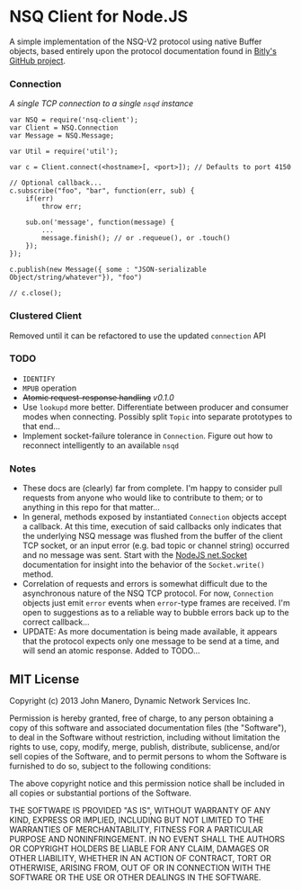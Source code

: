 NSQ Client for Node.JS
======================
A simple implementation of the NSQ-V2 protocol using native Buffer objects,
based entirely upon the protocol documentation found in
[Bitly's GitHub project](https://github.com/bitly/nsq/blob/master/docs/protocol.md).

### Connection
_A single TCP connection to a single `nsqd` instance_

    var NSQ = require('nsq-client');
    var Client = NSQ.Connection
    var Message = NSQ.Message;
    
    var Util = require('util');
    
    var c = Client.connect(<hostname>[, <port>]); // Defaults to port 4150
    
    // Optional callback...
    c.subscribe("foo", "bar", function(err, sub) {
    	if(err)
    	    throw err;
        
        sub.on('message', function(message) {
            ...
            message.finish(); // or .requeue(), or .touch()
        });
    });
    
    c.publish(new Message({ some : "JSON-serializable Object/string/whatever"}), "foo")
    
    // c.close();
    

### Clustered Client
Removed until it can be refactored to use the updated `connection` API

### TODO
 * `IDENTIFY`
 * `MPUB` operation
 * ~~Atomic request-response handling~~ _v0.1.0_
 * Use `lookupd` more better. Differentiate between producer and consumer modes when
 connecting. Possibly split `Topic` into separate prototypes to that end...
 * Implement socket-failure tolerance in `Connection`. Figure out how to reconnect
 intelligently to an available `nsqd`

### Notes
 * These docs are (clearly) far from complete. I'm happy to consider pull requests from anyone who would like to
 contribute to them; or to anything in this repo for that matter...
 * In general, methods exposed by instantiated `Connection` objects accept a callback. At this time, execution of said
 callbacks only indicates that the underlying NSQ message was flushed from the buffer of the client TCP socket, or an
 input error (e.g. bad topic or channel string) occurred and no message was sent. Start with the
 [NodeJS net.Socket](http://nodejs.org/docs/v0.8.19/api/net.html#net_socket_write_data_encoding_callback) documentation
 for insight into the behavior of the `Socket.write()` method.
 * Correlation of requests and errors is somewhat difficult due to the asynchronous nature of the NSQ TCP protocol.
 For now, `Connection` objects just emit `error` events when `error`-type frames are received. I'm open to suggestions
 as to a reliable way to bubble errors back up to the correct callback...
  * UPDATE: As more documentation is being made available, it appears that the protocol expects only one message to be
  send at a time, and will send an atomic response. Added to TODO...

## MIT License
Copyright (c) 2013 John Manero, Dynamic Network Services Inc.

Permission is hereby granted, free of charge, to any person obtaining a copy of
this software and associated documentation files (the "Software"), to deal in
the Software without restriction, including without limitation the rights to
use, copy, modify, merge, publish, distribute, sublicense, and/or sell copies
of the Software, and to permit persons to whom the Software is furnished to do
so, subject to the following conditions:

The above copyright notice and this permission notice shall be included in all
copies or substantial portions of the Software.

THE SOFTWARE IS PROVIDED "AS IS", WITHOUT WARRANTY OF ANY KIND, EXPRESS OR
IMPLIED, INCLUDING BUT NOT LIMITED TO THE WARRANTIES OF MERCHANTABILITY,
FITNESS FOR A PARTICULAR PURPOSE AND NONINFRINGEMENT. IN NO EVENT SHALL THE
AUTHORS OR COPYRIGHT HOLDERS BE LIABLE FOR ANY CLAIM, DAMAGES OR OTHER
LIABILITY, WHETHER IN AN ACTION OF CONTRACT, TORT OR OTHERWISE, ARISING FROM,
OUT OF OR IN CONNECTION WITH THE SOFTWARE OR THE USE OR OTHER DEALINGS IN THE
SOFTWARE.
